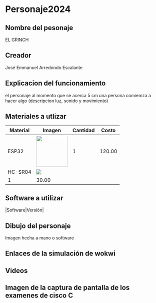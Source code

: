 # Personaje2024
## Nombre del pesonaje
EL GRINCH
## Creador
José Emmanuel Arredondo Escalante
## Explicacion del funcionamiento
el personaje al momento que se acerca 5 cm una persona comiemza a hacer algo (descripcion luz, sonido y movimiento)

## Materiales a utlizar
|Material|Imagen|Cantidad|Costo|
|--|--|--|--|
|ESP32|<img src="https://github.com/user-attachments/assets/0d280367-493e-4f7c-a587-36e1f822116b" width="100"/>|1|120.00|
|HC-SR04|<img src="https://github.com/user-attachments/assets/e8f3a364-83e3-4194-9eb1-15547012fb1b" />
|1|30.00|

## Software a utilizar
|Software|Versión|

## Dibujo del personaje
Imagen hecha a mano o software 

## Enlaces de la simulación de wokwi

## Videos

## Imagen de la captura de pantalla de los examenes de cisco C


